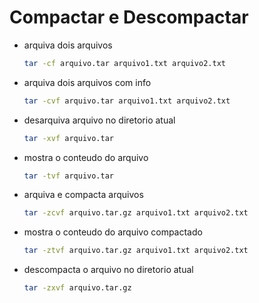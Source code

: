 # Compactar e Descompactar

+ arquiva dois arquivos
  ```bash
  tar -cf arquivo.tar arquivo1.txt arquivo2.txt
  ```

+ arquiva dois arquivos com info
  ```bash
  tar -cvf arquivo.tar arquivo1.txt arquivo2.txt
  ```

+ desarquiva arquivo no diretorio atual
  ```bash
  tar -xvf arquivo.tar
  ```

+ mostra o conteudo do arquivo
  ```bash
  tar -tvf arquivo.tar
  ```

+ arquiva e compacta arquivos
  ```bash
  tar -zcvf arquivo.tar.gz arquivo1.txt arquivo2.txt
  ```

+ mostra o conteudo do arquivo compactado
  ```bash
  tar -ztvf arquivo.tar.gz arquivo1.txt arquivo2.txt
  ```

+ descompacta o arquivo no diretorio atual
  ```bash
  tar -zxvf arquivo.tar.gz
  ```


